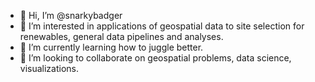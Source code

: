 - 👋 Hi, I’m @snarkybadger
- 👀 I’m interested in applications of geospatial data to site selection for renewables, general data pipelines and analyses.
- 🌱 I’m currently learning how to juggle better.
- 💞️ I’m looking to collaborate on geospatial problems, data science, visualizations.

<!---
snarkybadger/snarkybadger is a ✨ special ✨ repository because its `README.md` (this file) appears on your GitHub profile.
You can click the Preview link to take a look at your changes.
--->
